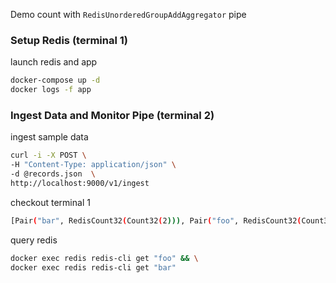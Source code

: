 Demo count with `RedisUnorderedGroupAddAggregator` pipe
### Setup Redis (terminal 1)
launch redis and app
```sh
docker-compose up -d
docker logs -f app
```
### Ingest Data and Monitor Pipe (terminal 2)
ingest sample data
```sh
curl -i -X POST \
-H "Content-Type: application/json" \
-d @records.json  \
http://localhost:9000/v1/ingest
```
checkout terminal 1
```sh
[Pair("bar", RedisCount32(Count32(2))), Pair("foo", RedisCount32(Count32(3)))]
```
query redis
```sh
docker exec redis redis-cli get "foo" && \
docker exec redis redis-cli get "bar"
```